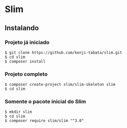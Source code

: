 # Slim

## Instalando

### Projeto já iniciado

    $ git clone https://github.com/kenji-tabata/slim.git
    $ cd slim
    $ composer install



### Projeto completo

    $ composer create-project slim/slim-skeleton slim
    $ cd slim



### Somente o pacote inicial do Slim

    $ mkdir slim
    $ cd slim
    $ composer require slim/slim "^3.0"